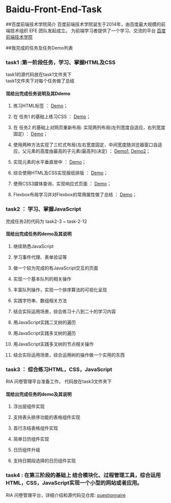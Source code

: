 # Baidu-Front-End-Task

##百度前端技术学院简介
百度前端技术学院诞生于2014年，由百度最大规模的前端技术组织 EFE 团队发起成立。
为前端学习者提供了一个学习、交流的平台
[百度前端技术学院](http://ife.baidu.com/)

##我完成的任务及任务Demo列表

### task1 :第一阶段任务，学习、掌握HTML及CSS
task1的源代码放在task1文件夹下<br>
task1文件夹下对每个任务做了总结

#### 现给出完成任务说明及其Ddemo

1. 练习HTML标签 ： [Demo](http://1039958384.github.io/IFE/task1/task-1-1/)；

2. 在 任务1 的基础上练习CSS ：  [Demo](http://1039958384.github.io/IFE/task1/task-1-2)；

3. 在 任务2 的基础上对网页重新布局: 实现两列布局(左列宽度自适应，右列宽度固定) ： [Demo](http://1039958384.github.io/IFE/task1/task-1-5)；

4. 使用两种方法实现了三栏式布局(左右宽度固定，中间宽度随浏览器窗口自适应，父元素的高度由最高的子元素(最高列)决定) ： [Demo1](http://1039958384.github.io/IFE/task1/task-1-3),  [Demo2](http://1039958384.github.io/IFE/task1/task-1-3/index1.html)；

5. 实现元素的水平垂直居中 ： [Demo](http://1039958384.github.io/IFE/task1/task-1-4)；

6. 综合使用HTML及CSS实现报纸排版 ： [Demo](http://1039958384.github.io/IFE/task1/task-1-6)；

7.  使用CSS3媒体查询，实现响应式页面 ： [Demo](http://1039958384.github.io/IFE/task1/task-1-7)；

8.   Flexbox布局学习并对Flexbox的常用属性做了总结 ： [Demo](http://1039958384.github.io/IFE/task1/task-1-8)；



### task2 ： 学习、掌握JavaScript
完成任务2的代码为 task2-3 ~ task-2-12
#### 现给出完成任务的demo及其说明
  1. 继续熟悉JavaScript
  
  2. 学习事件代理、表单验证等

  3. 做一个较为完成的有JavaScript交互的页面
  
  4. 实现一个基本队列的相关操作

  5. 丰富队列操作，实现一个排序算法的可视化呈现
  
  6. 实践字符串、数组相关方法
  
  7. 结合实际运用场景，综合练习十八到二十的学习内容
  
  8. 用JavaScript实践二叉树的遍历
 
  9. 用JavaScript实践多叉树的遍历
  
  10. 用JavaScript实践多叉树的节点相关操作
  
  11. 结合实际运用场景，综合运用树的操作做一个实用的东西

### task3 ： 综合练习HTML，CSS，JavaScript
  RIA 问卷管理平台准备工作， 代码放在task3文件夹下
#### 现给出完成任务的demo及其说明
  1. 浮出层组件实现
  
  2. 支持表头排序功能的表格组件实现

  3. 首行冻结表格组件实现
  
  4. 简单日历组件实现
  
  5. 日历组件升级
  
  6. 支持日期段选择的日历组件实现


### task4 : 在第三阶段的基础上 结合模块化、过程管理工具，综合运用HTML，CSS，JavaScript实现一个小型的网站或者应用。
RIA 问卷管理平台，详细介绍和源代码见仓库: [questionnaire](https://github.com/1039958384/questionnaire)


  

